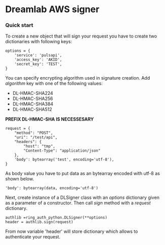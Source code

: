 # Dreamlab AWS signer

### Quick start

To create a new object that will sign your request you have to create two dictionaries with following keys:  

```
options = {
    'service': 'pulsapi',
    'access_key': 'AKID',
    'secret_key': 'TEST',
}
```

You can specify encrypting algorithm used in signature creation. 
Add *algorithm* key with one of the following values:
* DL-HMAC-SHA224
* DL-HMAC-SHA256
* DL-HMAC-SHA384
* DL-HMAC-SHA512

**PREFIX DL-HMAC-SHA IS NECESSESARY**

```
request = {
    "method": "POST",   
    "uri": "/test/api",  
    "headers": {  
        "host": "tmp",  
        "Content-Type": "application/json"   
    },
    'body': bytearray('test', encoding='utf-8'),
}
```
As body value you have to put data as an bytearray encoded with utf-8 as shown below.

```
'body': bytearray(data, encoding='utf-8')
```

Next, create instance of a DLSigner class with an *options* dictionary given as a parameter of a constructor.
Then call *sign* method with a *request* dictionary.
```
authlib =ring_auth_python.DLSigner(**options)
header = authlib.sign(request)
```

From now variable 'header' will store dictionary which allows to authenticate your request. 
